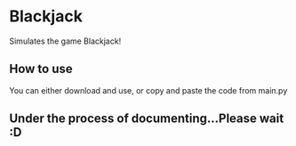 # Blackjack
Simulates the game Blackjack!
## How to use
You can either download and use, or copy and paste the code from main.py
## Under the process of documenting...Please wait :D
